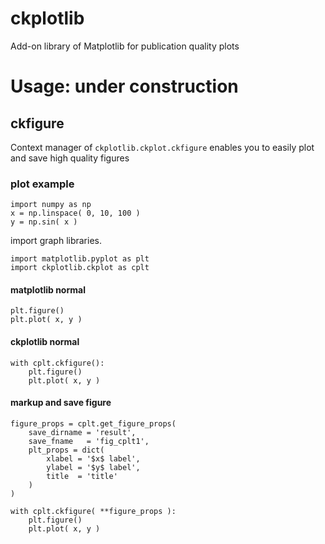 # ckplotlib
Add-on library of Matplotlib for publication quality plots

# Usage: under construction

## ckfigure
Context manager of `ckplotlib.ckplot.ckfigure` enables you to easily plot and save high quality figures

### plot example
```[python]
import numpy as np
x = np.linspace( 0, 10, 100 )
y = np.sin( x )
```

import graph libraries.
```[python]
import matplotlib.pyplot as plt
import ckplotlib.ckplot as cplt
```

#### matplotlib normal
```[python]
plt.figure()
plt.plot( x, y )
```

#### ckplotlib normal
```[python]
with cplt.ckfigure():
    plt.figure()
    plt.plot( x, y )
```

#### markup and save figure
```[python]
figure_props = cplt.get_figure_props(
    save_dirname = 'result',
    save_fname   = 'fig_cplt1',
    plt_props = dict(
        xlabel = '$x$ label',
        ylabel = '$y$ label',
        title  = 'title'
    )
)

with cplt.ckfigure( **figure_props ):
    plt.figure()
    plt.plot( x, y )
```

